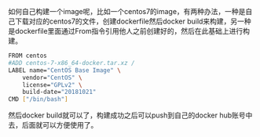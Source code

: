 如何自己构建一个image呢，比如一个centos7的image，有两种办法，一种是自己下载对应的centos7的文件，创建dockerfile然后docker build来构建，另一种是dockerfile里面通过From指令引用他人之前创建好的，然后在此基础上进行构建。

```bash
FROM centos
#ADD centos-7-x86_64-docker.tar.xz /
LABEL name="CentOS Base Image" \
    vendor="CentOS" \
    license="GPLv2" \
    build-date="20181021"
CMD ["/bin/bash"]
```

然后docker build就可以了，构建成功之后可以push到自己的docker hub账号中去，后面就可以方便使用了。